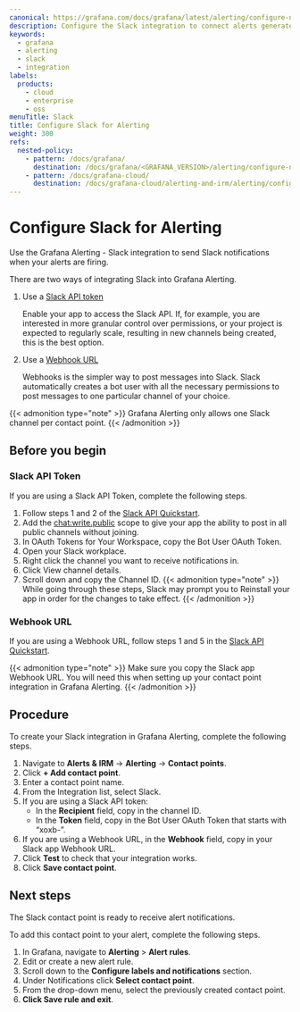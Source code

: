 ```yaml
---
canonical: https://grafana.com/docs/grafana/latest/alerting/configure-notifications/manage-contact-points/integrations/configure-slack/
description: Configure the Slack integration to connect alerts generated by Grafana Alerting
keywords:
  - grafana
  - alerting
  - slack
  - integration
labels:
  products:
    - cloud
    - enterprise
    - oss
menuTitle: Slack
title: Configure Slack for Alerting
weight: 300
refs:
  nested-policy:
    - pattern: /docs/grafana/
      destination: /docs/grafana/<GRAFANA_VERSION>/alerting/configure-notifications/create-notification-policy/#add-new-nested-policy
    - pattern: /docs/grafana-cloud/
      destination: /docs/grafana-cloud/alerting-and-irm/alerting/configure-notifications/create-notification-policy/#add-new-nested-policy
---
```


# Configure Slack for Alerting

Use the Grafana Alerting - Slack integration to send Slack notifications when your alerts are firing.

There are two ways of integrating Slack into Grafana Alerting.

1. Use a [Slack API token](https://api.slack.com/authentication/token-types)

   Enable your app to access the Slack API. If, for example, you are interested in more granular control over permissions, or your project is expected to regularly scale, resulting in new channels being created, this is the best option.

1. Use a [Webhook URL](https://api.slack.com/messaging/webhooks)

   Webhooks is the simpler way to post messages into Slack. Slack automatically creates a bot user with all the necessary permissions to post messages to one particular channel of your choice.

{{< admonition type="note" >}}
Grafana Alerting only allows one Slack channel per contact point.
{{< /admonition >}}

## Before you begin

### Slack API Token

If you are using a Slack API Token, complete the following steps.

1. Follow steps 1 and 2 of the [Slack API Quickstart](https://api.slack.com/start/quickstart).
1. Add the [chat:write.public](https://api.slack.com/scopes/chat:write.public) scope to give your app the ability to post in all public channels without joining.
1. In OAuth Tokens for Your Workspace, copy the Bot User OAuth Token.
1. Open your Slack workplace.
1. Right click the channel you want to receive notifications in.
1. Click View channel details.
1. Scroll down and copy the Channel ID.
   {{< admonition type="note" >}}
   While going through these steps, Slack may prompt you to Reinstall your app in order for the changes to take effect.
   {{< /admonition >}}

### Webhook URL

If you are using a Webhook URL, follow steps 1 and 5 in the [Slack API Quickstart](https://api.slack.com/start/quickstart).

{{< admonition type="note" >}}
Make sure you copy the Slack app Webhook URL. You will need this when setting up your contact point integration in Grafana Alerting.
{{< /admonition >}}

## Procedure

To create your Slack integration in Grafana Alerting, complete the following steps.

1. Navigate to **Alerts & IRM** -> **Alerting** -> **Contact points**.
1. Click **+ Add contact point**.
1. Enter a contact point name.
1. From the Integration list, select Slack.
1. If you are using a Slack API token:
   - In the **Recipient** field, copy in the channel ID.
   - In the **Token** field, copy in the Bot User OAuth Token that starts with “xoxb-”.
1. If you are using a Webhook URL, in the **Webhook** field, copy in your Slack app Webhook URL.
1. Click **Test** to check that your integration works.
1. Click **Save contact point**.

## Next steps

The Slack contact point is ready to receive alert notifications.

To add this contact point to your alert, complete the following steps.

1. In Grafana, navigate to **Alerting** > **Alert rules**.
1. Edit or create a new alert rule.
1. Scroll down to the **Configure labels and notifications** section.
1. Under Notifications click **Select contact point**.
1. From the drop-down menu, select the previously created contact point.
1. **Click Save rule and exit**.
